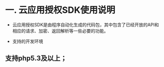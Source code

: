 # 一.  云应用授权SDK使用说明

  * 云应用授权SDK是由程序自动化生成的代码包，其中包含了已经开放的API和相应的请求、加密、返回解析等一些必要的功能。

  * 支持的开发环境
  ## 支持php5.3及以上；
